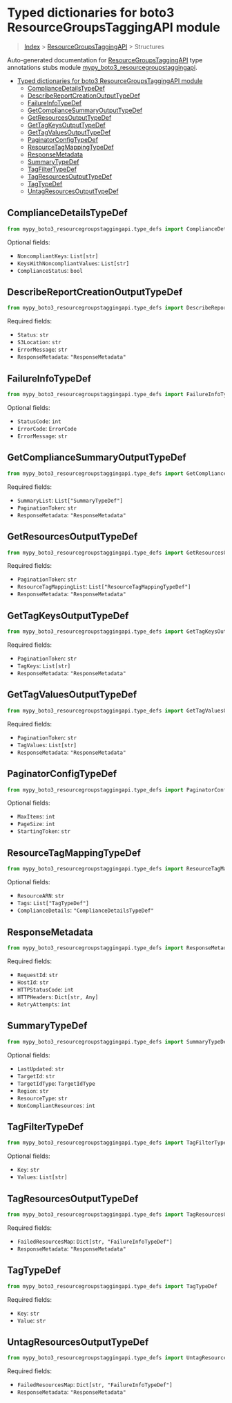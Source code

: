 # Typed dictionaries for boto3 ResourceGroupsTaggingAPI module

> [Index](../README.md) > [ResourceGroupsTaggingAPI](./README.md) > Structures

Auto-generated documentation for [ResourceGroupsTaggingAPI](https://boto3.amazonaws.com/v1/documentation/api/latest/reference/services/resourcegroupstaggingapi.html#ResourceGroupsTaggingAPI)
type annotations stubs module [mypy_boto3_resourcegroupstaggingapi](https://pypi.org/project/mypy-boto3-resourcegroupstaggingapi/).

- [Typed dictionaries for boto3 ResourceGroupsTaggingAPI module](#typed-dictionaries-for-boto3-resourcegroupstaggingapi-module)
  - [ComplianceDetailsTypeDef](#compliancedetailstypedef)
  - [DescribeReportCreationOutputTypeDef](#describereportcreationoutputtypedef)
  - [FailureInfoTypeDef](#failureinfotypedef)
  - [GetComplianceSummaryOutputTypeDef](#getcompliancesummaryoutputtypedef)
  - [GetResourcesOutputTypeDef](#getresourcesoutputtypedef)
  - [GetTagKeysOutputTypeDef](#gettagkeysoutputtypedef)
  - [GetTagValuesOutputTypeDef](#gettagvaluesoutputtypedef)
  - [PaginatorConfigTypeDef](#paginatorconfigtypedef)
  - [ResourceTagMappingTypeDef](#resourcetagmappingtypedef)
  - [ResponseMetadata](#responsemetadata)
  - [SummaryTypeDef](#summarytypedef)
  - [TagFilterTypeDef](#tagfiltertypedef)
  - [TagResourcesOutputTypeDef](#tagresourcesoutputtypedef)
  - [TagTypeDef](#tagtypedef)
  - [UntagResourcesOutputTypeDef](#untagresourcesoutputtypedef)

## ComplianceDetailsTypeDef

```python
from mypy_boto3_resourcegroupstaggingapi.type_defs import ComplianceDetailsTypeDef
```




Optional fields:
- `NoncompliantKeys`: `List[str]`
- `KeysWithNoncompliantValues`: `List[str]`
- `ComplianceStatus`: `bool`


## DescribeReportCreationOutputTypeDef

```python
from mypy_boto3_resourcegroupstaggingapi.type_defs import DescribeReportCreationOutputTypeDef
```


Required fields:
- `Status`: `str`
- `S3Location`: `str`
- `ErrorMessage`: `str`
- `ResponseMetadata`: `"ResponseMetadata"`




## FailureInfoTypeDef

```python
from mypy_boto3_resourcegroupstaggingapi.type_defs import FailureInfoTypeDef
```




Optional fields:
- `StatusCode`: `int`
- `ErrorCode`: `ErrorCode`
- `ErrorMessage`: `str`


## GetComplianceSummaryOutputTypeDef

```python
from mypy_boto3_resourcegroupstaggingapi.type_defs import GetComplianceSummaryOutputTypeDef
```


Required fields:
- `SummaryList`: `List["SummaryTypeDef"]`
- `PaginationToken`: `str`
- `ResponseMetadata`: `"ResponseMetadata"`




## GetResourcesOutputTypeDef

```python
from mypy_boto3_resourcegroupstaggingapi.type_defs import GetResourcesOutputTypeDef
```


Required fields:
- `PaginationToken`: `str`
- `ResourceTagMappingList`: `List["ResourceTagMappingTypeDef"]`
- `ResponseMetadata`: `"ResponseMetadata"`




## GetTagKeysOutputTypeDef

```python
from mypy_boto3_resourcegroupstaggingapi.type_defs import GetTagKeysOutputTypeDef
```


Required fields:
- `PaginationToken`: `str`
- `TagKeys`: `List[str]`
- `ResponseMetadata`: `"ResponseMetadata"`




## GetTagValuesOutputTypeDef

```python
from mypy_boto3_resourcegroupstaggingapi.type_defs import GetTagValuesOutputTypeDef
```


Required fields:
- `PaginationToken`: `str`
- `TagValues`: `List[str]`
- `ResponseMetadata`: `"ResponseMetadata"`




## PaginatorConfigTypeDef

```python
from mypy_boto3_resourcegroupstaggingapi.type_defs import PaginatorConfigTypeDef
```




Optional fields:
- `MaxItems`: `int`
- `PageSize`: `int`
- `StartingToken`: `str`


## ResourceTagMappingTypeDef

```python
from mypy_boto3_resourcegroupstaggingapi.type_defs import ResourceTagMappingTypeDef
```




Optional fields:
- `ResourceARN`: `str`
- `Tags`: `List["TagTypeDef"]`
- `ComplianceDetails`: `"ComplianceDetailsTypeDef"`


## ResponseMetadata

```python
from mypy_boto3_resourcegroupstaggingapi.type_defs import ResponseMetadata
```


Required fields:
- `RequestId`: `str`
- `HostId`: `str`
- `HTTPStatusCode`: `int`
- `HTTPHeaders`: `Dict[str, Any]`
- `RetryAttempts`: `int`




## SummaryTypeDef

```python
from mypy_boto3_resourcegroupstaggingapi.type_defs import SummaryTypeDef
```




Optional fields:
- `LastUpdated`: `str`
- `TargetId`: `str`
- `TargetIdType`: `TargetIdType`
- `Region`: `str`
- `ResourceType`: `str`
- `NonCompliantResources`: `int`


## TagFilterTypeDef

```python
from mypy_boto3_resourcegroupstaggingapi.type_defs import TagFilterTypeDef
```




Optional fields:
- `Key`: `str`
- `Values`: `List[str]`


## TagResourcesOutputTypeDef

```python
from mypy_boto3_resourcegroupstaggingapi.type_defs import TagResourcesOutputTypeDef
```


Required fields:
- `FailedResourcesMap`: `Dict[str, "FailureInfoTypeDef"]`
- `ResponseMetadata`: `"ResponseMetadata"`




## TagTypeDef

```python
from mypy_boto3_resourcegroupstaggingapi.type_defs import TagTypeDef
```


Required fields:
- `Key`: `str`
- `Value`: `str`




## UntagResourcesOutputTypeDef

```python
from mypy_boto3_resourcegroupstaggingapi.type_defs import UntagResourcesOutputTypeDef
```


Required fields:
- `FailedResourcesMap`: `Dict[str, "FailureInfoTypeDef"]`
- `ResponseMetadata`: `"ResponseMetadata"`



